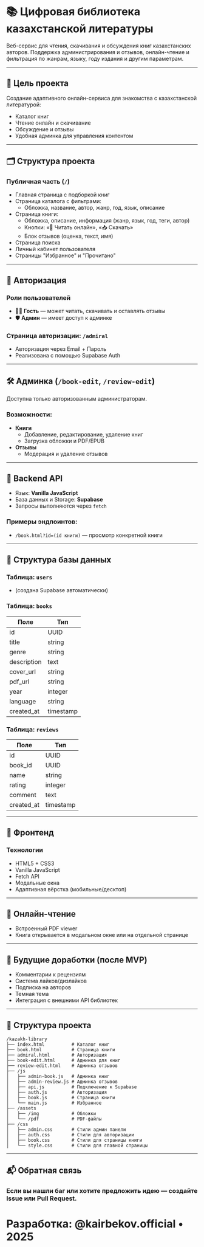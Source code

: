 # 📚 Цифровая библиотека казахстанской литературы

Веб-сервис для чтения, скачивания и обсуждения книг казахстанских авторов. Поддержка администрирования и отзывов, онлайн-чтение и фильтрация по жанрам, языку, году издания и другим параметрам.

---

## 🎯 Цель проекта

Создание адаптивного онлайн-сервиса для знакомства с казахстанской литературой:
- Каталог книг
- Чтение онлайн и скачивание
- Обсуждение и отзывы
- Удобная админка для управления контентом

---

## 🗂️ Структура проекта

### Публичная часть (`/`)

- Главная страница с подборкой книг
- Страница каталога с фильтрами:
  - Обложка, название, автор, жанр, год, язык, описание
- Страница книги:
  - Обложка, описание, информация (жанр, язык, год, теги, автор)
  - Кнопки: «📖 Читать онлайн», «📥 Скачать»
  - Блок отзывов (оценка, текст, имя)
- Страница поиска
- Личный кабинет пользователя
- Страницы "Избранное" и "Прочитано"

---

## 🔐 Авторизация

### Роли пользователей

- 🕵️‍♂️ **Гость** — может читать, скачивать и оставлять отзывы
- 🛡 **Админ** — имеет доступ к админке

### Страница авторизации: `/admiral`

- Авторизация через Email + Пароль
- Реализована с помощью Supabase Auth

---

## 🛠 Админка (`/book-edit`, `/review-edit`)

Доступна только авторизованным администраторам.

### Возможности:

- **Книги**
  - Добавление, редактирование, удаление книг
  - Загрузка обложки и PDF/EPUB
- **Отзывы**
  - Модерация и удаление отзывов

---

## 🔄 Backend API

- Язык: **Vanilla JavaScript**
- База данных и Storage: **Supabase**
- Запросы выполняются через `fetch`

### Примеры эндпоинтов:

- `/book.html?id=(id книги)` — просмотр конкретной книги

---

## 📁 Структура базы данных

### Таблица: `users`
- (создана Supabase автоматически)

### Таблица: `books`
| Поле        | Тип        |
|-------------|------------|
| id          | UUID       |
| title       | string     |
| genre       | string     |
| description | text       |
| cover_url   | string     |
| pdf_url     | string     |
| year        | integer    |
| language    | string     |
| created_at  | timestamp  |

### Таблица: `reviews`
| Поле       | Тип      |
|------------|----------|
| id         | UUID     |
| book_id    | UUID     |
| name       | string   |
| rating     | integer  |
| comment    | text     |
| created_at | timestamp|

---

## 🎨 Фронтенд

### Технологии

- HTML5 + CSS3
- Vanilla JavaScript
- Fetch API
- Модальные окна
- Адаптивная вёрстка (мобильные/десктоп)

---

## 📖 Онлайн-чтение

- Встроенный PDF viewer
- Книга открывается в модальном окне или на отдельной странице

---

## 🔮 Будущие доработки (после MVP)

- Комментарии к рецензиям
- Система лайков/дизлайков
- Подписка на авторов
- Темная тема
- Интеграция с внешними API библиотек

---

## 📂 Структура проекта

```
/kazakh-library
├── index.html          # Каталог книг
├── book.html           # Страница книги
├── admiral.html        # Авторизация
├── book-edit.html      # Админка для книг
├── review-edit.html    # Админка отзывов
├── /js
│   ├── admin-book.js   # Админка книг
│   ├── admin-review.js # Админка отзывов
│   ├── api.js          # Подключение к Supabase
│   ├── auth.js         # Авторизация
│   ├── book.js         # Страница книги
│   └── main.js         # Избранное
├── /assets
│   ├── /img            # Обложки
│   └── /pdf            # PDF-файлы
├── /css
│   ├── admin.css       # Стили админ панели
│   ├── auth.css        # Стили для авторизации
│   ├── book.css        # Стили для страницы книги
│   └── style.css       # Стили для главной страницы
```

---

## 📬 Обратная связь

### Если вы нашли баг или хотите предложить идею — создайте Issue или Pull Request.


# Разработка: @kairbekov.official • 2025